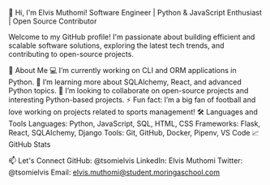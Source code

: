 👋 Hi, I'm Elvis Muthomi!
Software Engineer | Python & JavaScript Enthusiast | Open Source Contributor

Welcome to my GitHub profile! I'm passionate about building efficient and scalable software solutions, exploring the latest tech trends, and contributing to open-source projects.

🚀 About Me
💻 I’m currently working on CLI and ORM applications in Python.
🧠 I’m learning more about SQLAlchemy, React, and advanced Python topics.
🎯 I’m looking to collaborate on open-source projects and interesting Python-based projects.
⚡ Fun fact: I’m a big fan of football and love working on projects related to sports management!
🛠️ Languages and Tools
Languages: Python, JavaScript, SQL, HTML, CSS
Frameworks: Flask, React, SQLAlchemy, Django
Tools: Git, GitHub, Docker, Pipenv, VS Code
📈 GitHub Stats


📫 Let's Connect
GitHub: @tsomielvis
LinkedIn: Elvis Muthomi
Twitter: @tsomielvis
Email: elvis.muthomi@student.moringaschool.com
